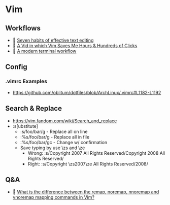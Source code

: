 # Vim

## Workflows
- 📝 [Seven habits of effective text editing](https://www.moolenaar.net/habits.html)
- 🎥 [A Vid in which Vim Saves Me Hours & Hundreds of Clicks](https://www.youtube.com/watch?v=hraHAZ1-RaM)
- 📝 [A modern terminal workflow](https://wrotenwrites.com/a_modern_terminal_workflow_2/)

## Config
### .vimrc Examples
- https://github.com/oblitum/dotfiles/blob/ArchLinux/.vimrc#L1182-L1192
## Search & Replace
-  https://vim.fandom.com/wiki/Search_and_replace
- :s[ubstitute]
  - :s/foo/bar/g - Replace all on line
  - :%s/foo/bar/g - Replace all in file
  - :%s/foo/bar/gc - Change w/ confirmation
  - Save typing by use \zs and \ze
    - Wrong: :s/Copyright 2007 All Rights Reserved/Copyright 2008 All Rights Reserved/
    - Right: :s/Copyright \zs2007\ze All Rights Reserved/2008/
    
## Q&A 
- 💭 [What is the difference between the remap, noremap, nnoremap and vnoremap mapping commands in Vim?](https://stackoverflow.com/questions/3776117/what-is-the-difference-between-the-remap-noremap-nnoremap-and-vnoremap-mapping)
